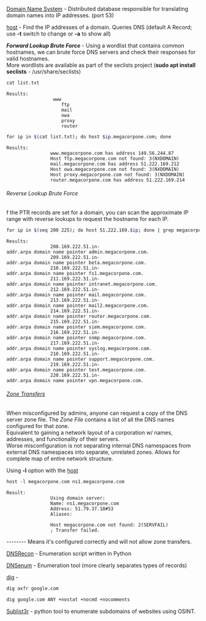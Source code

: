 
[Domain Name System](PWK--Concepts--DNS.html) - Distributed database responsible for translating domain names into IP addresses. (port 53)  
  
[host](PWK--Cmds--host.html) - Find the IP addresses of a domain. Queries DNS (default A Record; use **-t** switch to change or **-a** to show all)  
  
_**Forward Lookup Brute Force**_ - Using a wordlist that contains common hostnames, we can brute force DNS servers and check their responses for valid hostnames.  
More wordlists are available as part of the seclists project (**sudo apt install seclists** - /usr/share/seclists)  
  

```bash
cat list.txt
```
	Results:
					 www  
						ftp  
						mail  
						owa  
						proxy  
						router

  
```bash
for ip in $(cat list.txt); do host $ip.megacorpone.com; done
```
	Results:
					www.megacorpone.com has address 149.56.244.87  
					Host ftp.megacorpone.com not found: 3(NXDOMAIN)  
					mail.megacorpone.com has address 51.222.169.212  
					Host owa.megacorpone.com not found: 3(NXDOMAIN)  
					Host proxy.megacorpone.com not found: 3(NXDOMAIN)  
					router.megacorpone.com has address 51.222.169.214

  
  
###### Reverse Lookup Brute Force
f the PTR records are set for a domain, you can scan the approximate IP range with reverse lookups to request the hostname for each IP.  
```bash
for ip in $(seq 200 225); do host 51.222.169.$ip; done | grep megacorpone | grep -v "not found"
```
	Results:  
					208.169.222.51.in-addr.arpa domain name pointer admin.megacorpone.com.  
					209.169.222.51.in-addr.arpa domain name pointer beta.megacorpone.com.  
					210.169.222.51.in-addr.arpa domain name pointer fs1.megacorpone.com.  
					211.169.222.51.in-addr.arpa domain name pointer intranet.megacorpone.com.  
					212.169.222.51.in-addr.arpa domain name pointer mail.megacorpone.com.  
					213.169.222.51.in-addr.arpa domain name pointer mail2.megacorpone.com.  
					214.169.222.51.in-addr.arpa domain name pointer router.megacorpone.com.  
					215.169.222.51.in-addr.arpa domain name pointer siem.megacorpone.com.  
					216.169.222.51.in-addr.arpa domain name pointer snmp.megacorpone.com.  
					217.169.222.51.in-addr.arpa domain name pointer syslog.megacorpone.com.  
					218.169.222.51.in-addr.arpa domain name pointer support.megacorpone.com.  
					219.169.222.51.in-addr.arpa domain name pointer test.megacorpone.com.  
					220.169.222.51.in-addr.arpa domain name pointer vpn.megacorpone.com.

  
  
  
###### [Zone Transfers](DNS%20-%20Zone%20Transfers.md)
When misconfigured by admins, anyone can request a copy of the DNS server zone file. The _Zone File_ contains a list of all the DNS names configured for that zone.  
Equivalent to gaining a network layout of a corporation w/ names, addresses, and functionality of their servers.  
Worse misconfiguration is not separating internal DNS namespaces from external DNS namespaces into separate, unrelated zones. Allows for complete map of entire network structure.  
  
Using **-l** option with the [host](OS%20Commands.md#host)  
```bash
host -l megacorpone.com ns1.megacorpone.com
```
	Result:  
					Using domain server:  
					Name: ns1.megacorpone.com  
					Address: 51.79.37.18#53  
					Aliases:   
					  
					Host megacorpone.com not found: 2(SERVFAIL)  
					; Transfer failed.

-------- Means it's configured correctly and will not allow zone transfers.  
  
[DNSRecon](dnsrecon.md) - Enumeration script written in Python  
  
[DNSenum](dnsenum.md) - Enumeration tool (more clearly separates types of records)   
  
[dig](OS%20Commands.md#dig) -
```bash
dig axfr google.com

dig google.com ANY +nostat +nocmd +nocomments
```

 
[Sublist3r](Sublist3r.md) - python tool to enumerate subdomains of websites using OSINT.